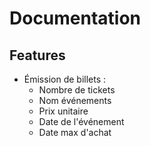 # Documentation

## Features
- Émission de billets :
  - Nombre de tickets
  - Nom événements
  - Prix unitaire
  - Date de l'événement
  - Date max d'achat
